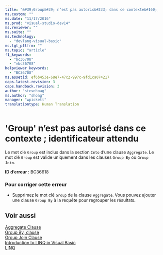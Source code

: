 ```yaml
---
title: "&#39;Group&#39; n’est pas autoris&#233; dans ce contexte&#160;; identificateur attendu | Microsoft Docs"
ms.custom: ""
ms.date: "11/17/2016"
ms.prod: "visual-studio-dev14"
ms.reviewer: ""
ms.suite: ""
ms.technology: 
  - "devlang-visual-basic"
ms.tgt_pltfrm: ""
ms.topic: "article"
f1_keywords: 
  - "bc36708"
  - "vbc36708"
helpviewer_keywords: 
  - "BC36708"
ms.assetid: ef6b453e-68e7-47c2-997c-9fd1ca074217
caps.latest.revision: 3
caps.handback.revision: 3
author: "stevehoag"
ms.author: "shoag"
manager: "wpickett"
translationtype: Human Translation
---
```

# &#39;Group&#39; n’est pas autoris&#233; dans ce contexte&#160;; identificateur attendu
Le mot clé `Group` est inclus dans la section `Into` d’une clause `Aggregate`. Le mot clé `Group` est valide uniquement dans les clauses `Group By` ou `Group Join`.  
  
 **ID d’erreur :** BC36618  
  
### Pour corriger cette erreur  
  
-   Supprimez le mot clé `Group` de la clause `Aggregate`. Vous pouvez ajouter une clause `Group By` à la requête pour regrouper les résultats.  
  
## Voir aussi  
 [Aggregate Clause](../../visual-basic/language-reference/queries/aggregate-clause.md)   
 [Group By, clause](../../visual-basic/language-reference/queries/group-by-clause.md)   
 [Group Join Clause](../../visual-basic/language-reference/queries/group-join-clause.md)   
 [Introduction to LINQ in Visual Basic](../../visual-basic/programming-guide/language-features/linq/introduction-to-linq.md)   
 [LINQ](../../visual-basic/programming-guide/language-features/linq/index.md)